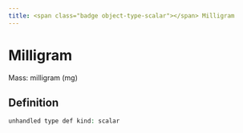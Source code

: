 ```yaml
---
title: <span class="badge object-type-scalar"></span> Milligram
---
```

# <span class="badge object-type-scalar"></span> Milligram

Mass: milligram (mg)

## Definition

```php
unhandled type def kind: scalar
```

